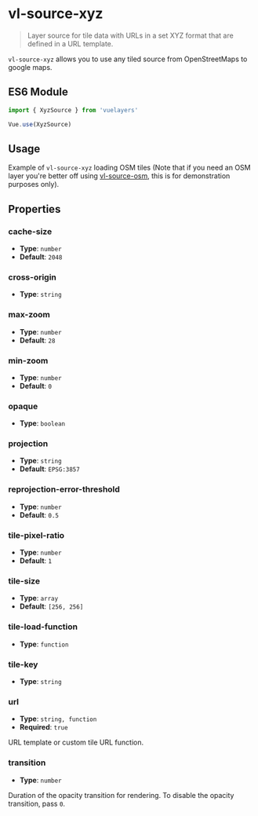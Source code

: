 # vl-source-xyz

> Layer source for tile data with URLs in a set XYZ format that are defined in a URL template.

`vl-source-xyz` allows you to use any tiled source from OpenStreetMaps to google maps.

## ES6 Module

```javascript
import { XyzSource } from 'vuelayers'

Vue.use(XyzSource)
```

## Usage

Example of `vl-source-xyz` loading OSM tiles (Note that if you need an OSM layer you're better off using [vl-source-osm](/docs/component/osm-source.md), this is for demonstration purposes only).

<vuep template="#usage-example"></vuep>

<script v-pre type="text/x-template" id="usage-example">
<template>
  <vl-map data-projection="EPSG:4326" style="height: 400px">
    <vl-view :zoom.sync="zoom" :center.sync="center"></vl-view>

    <vl-layer-tile>
      <vl-source-xyz :url="url"></vl-source-xyz>
    </vl-layer-tile>
  </vl-map>
</template>

<script>
  export default {
    data () {
      return { 
        zoom: 2,
        center: [0, 0],
        url: 'https://{a-c}.tile.openstreetmap.org/{z}/{x}/{y}.png',
      }
    },
  }
</script>
</script>

## Properties

### cache-size

- **Type**: `number`
- **Default**: `2048`

### cross-origin

- **Type**: `string`

### max-zoom

- **Type**: `number`
- **Default**: `28`

### min-zoom

- **Type**: `number`
- **Default**: `0`

### opaque

- **Type**: `boolean`

### projection

- **Type**: `string`
- **Default**: `EPSG:3857`

### reprojection-error-threshold

- **Type**: `number`
- **Default**: `0.5`

### tile-pixel-ratio

- **Type**: `number`
- **Default**: `1`

### tile-size

- **Type**: `array`
- **Default**: `[256, 256]`

### tile-load-function

- **Type**: `function`

### tile-key

- **Type**: `string`

### url

- **Type**: `string, function`
- **Required**: `true`

URL template or custom tile URL function.

### transition

- **Type**: `number`

Duration of the opacity transition for rendering. To disable the opacity transition, pass `0`.
